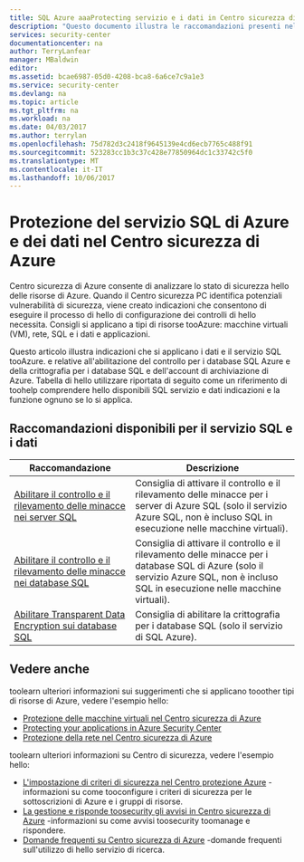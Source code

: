 ```yaml
---
title: SQL Azure aaaProtecting servizio e i dati in Centro sicurezza di Azure | Documenti Microsoft
description: "Questo documento illustra le raccomandazioni presenti nel Centro sicurezza di Azure che facilitano la protezione dei dati e del servizio SQL di Azure e garantiscano la conformità ai criteri di sicurezza."
services: security-center
documentationcenter: na
author: TerryLanfear
manager: MBaldwin
editor: 
ms.assetid: bcae6987-05d0-4208-bca8-6a6ce7c9a1e3
ms.service: security-center
ms.devlang: na
ms.topic: article
ms.tgt_pltfrm: na
ms.workload: na
ms.date: 04/03/2017
ms.author: terrylan
ms.openlocfilehash: 75d782d3c2418f9645139e4cd6ecb7765c488f91
ms.sourcegitcommit: 523283cc1b3c37c428e77850964dc1c33742c5f0
ms.translationtype: MT
ms.contentlocale: it-IT
ms.lasthandoff: 10/06/2017
---
```

# <a name="protecting-azure-sql-service-and-data-in-azure-security-center"></a>Protezione del servizio SQL di Azure e dei dati nel Centro sicurezza di Azure
Centro sicurezza di Azure consente di analizzare lo stato di sicurezza hello delle risorse di Azure. Quando il Centro sicurezza PC identifica potenziali vulnerabilità di sicurezza, viene creato indicazioni che consentono di eseguire il processo di hello di configurazione dei controlli di hello necessita.  Consigli si applicano a tipi di risorse tooAzure: macchine virtuali (VM), rete, SQL e i dati e applicazioni.

Questo articolo illustra indicazioni che si applicano i dati e il servizio SQL tooAzure. e relative all'abilitazione del controllo per i database SQL Azure e della crittografia per i database SQL e dell'account di archiviazione di Azure.  Tabella di hello utilizzare riportata di seguito come un riferimento di toohelp comprendere hello disponibili SQL servizio e dati indicazioni e la funzione ognuno se lo si applica.

## <a name="available-sql-service-and-data-recommendations"></a>Raccomandazioni disponibili per il servizio SQL e i dati
| Raccomandazione | Descrizione |
| --- | --- |
| [Abilitare il controllo e il rilevamento delle minacce nei server SQL](security-center-enable-auditing-on-sql-servers.md) |Consiglia di attivare il controllo e il rilevamento delle minacce per i server di Azure SQL (solo il servizio Azure SQL, non è incluso SQL in esecuzione nelle macchine virtuali). |
| [Abilitare il controllo e il rilevamento delle minacce nei database SQL](security-center-enable-auditing-on-sql-databases.md) |Consiglia di attivare il controllo e il rilevamento delle minacce per i database SQL di Azure (solo il servizio Azure SQL, non è incluso SQL in esecuzione nelle macchine virtuali). |
| [Abilitare Transparent Data Encryption sui database SQL](security-center-enable-transparent-data-encryption.md) |Consiglia di abilitare la crittografia per i database SQL (solo il servizio di SQL Azure). |

## <a name="see-also"></a>Vedere anche
toolearn ulteriori informazioni sui suggerimenti che si applicano tooother tipi di risorse di Azure, vedere l'esempio hello:

* [Protezione delle macchine virtuali nel Centro sicurezza di Azure](security-center-virtual-machine-recommendations.md)
* [Protecting your applications in Azure Security Center](security-center-application-recommendations.md)
* [Protezione della rete nel Centro sicurezza di Azure](security-center-network-recommendations.md)

toolearn ulteriori informazioni su Centro di sicurezza, vedere l'esempio hello:

* [L'impostazione di criteri di sicurezza nel Centro protezione Azure](security-center-policies.md) -informazioni su come tooconfigure i criteri di sicurezza per le sottoscrizioni di Azure e i gruppi di risorse.
* [La gestione e risponde toosecurity gli avvisi in Centro sicurezza di Azure](security-center-managing-and-responding-alerts.md) -informazioni su come avvisi toosecurity toomanage e rispondere.
* [Domande frequenti su Centro sicurezza di Azure](security-center-faq.md) -domande frequenti sull'utilizzo di hello servizio di ricerca.
